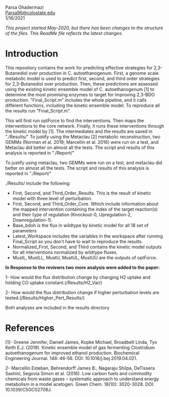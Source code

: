 Parsa Ghadermazi  \
Parsa96@colostate.edu \
1/16/2021

*This project started May-2020, but there has been changes to the structure of
the files. This ReadMe file reflects the latest changes.*

# Introduction

This repository contains the work for predicting effective strategies for 2,3-Butanediol
over production in C. autoethanogenum. First, a genome scale metabolic model is used to predict first, second, and third order strategies for 2,3-Butanediol over production. Then, these predictions are assessed using the existing kinetic ensemble model of C. autoethanogenum [1] to determine the most promising enzymes to target for improving 2,3-BDO production. "Final_Script.m" includes the whole pipeline, and it calls different functions, including the kinetic ensemble model. To reproduce all the results run "Final_Script.m".

This will first run optForce to find the interventions. Then maps the interventions to the core network. Finally, it runs these interventions through the kinetic model by [1]. The intermediates and the results are saved in "./Results/"
To justify using the Metaclau [2] metabolic reconstruction, two GEMMs (Norman et al. 2019; Marcellin et al. 2016) were run on a test, and Metaclau did better on almost all the tests. The script and results of this analysis is reported in "./Report/"


To justify using metaclau, two GEMMs were run on a test, and metaclau did better on almost all the tests. The script and results of this analysis is reported in "./Report/"


./Results/ include the following:
  
- First, Second, and Third_Order_Results. This is the result of kinetic model with three level of perturbation.
- First, Second, and Third_Order_Core. Which include information about the mapped intervention containing the index of the target reaction(s) and their type of regulation (Knockout-0, Upregulation-2, Downregulation-1).
- Base_bdoh is the flux in wildtype by kinetic model for all 18 set of parameters
- Latest_Workspace includes the variables in the workspace after running Final_Script so you don't have to wait to reproduce the results.
- Normalized_First, Second, and Third contains the kinetic model outputs for all interventions normalized by wildtype fluxes.
- MustL, MustLL, MustU, MustUL, MustUU are the outputs of optForce.

**In Response to the reviewrs two more analysis were added to the paper:**

1- How would the flux distribution change by changing H2 uptake and holding CO uptake constant.(/Results/H2_Var/)

2- How would the flux distribution change if higher perturbation levels are tested.(/Results/Higher_Pert_Results/)

Both analyses are included in the results directory

# References

[1]- Greene Jennifer, Daniell James, Kopke Michael, Broadbelt Linda, Tyo Keith E.J. (2019). Kinetic ensemble model of gas fermenting Clostridium autoethanogenum for improved ethanol production. Biochemical Engineering Journal. 148: 46-56. DOI: 10.1016/j.bej.2019.04.021.

2- Marcellin Esteban, Behrendorff James B., Nagaraju Shilpa, DeTissera Sashini, Segovia Simon et al. (2016). Low carbon fuels and commodity chemicals from waste gases – systematic approach to understand energy metabolism in a model acetogen. Green Chem. 18(10): 3020-3028. DOI: 10.1039/C5GC02708J. 



